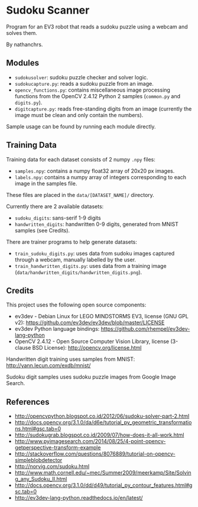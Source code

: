 # Sudoku Scanner

Program for an EV3 robot that reads a sudoku puzzle using a webcam and solves them.

By nathanchrs.

## Modules

- `sudokusolver`: sudoku puzzle checker and solver logic.
- `sudokucapture.py`: reads a sudoku puzzle from an image.
- `opencv_functions.py`: contains miscellaneous image processing functions from the OpenCV 2.4.12 Python 2 samples (`common.py` and `digits.py`).
- `digitcapture.py`: reads free-standing digits from an image (currently the image must be clean and only contain the numbers).

Sample usage can be found by running each module directly.

## Training Data

Training data for each dataset consists of 2 numpy `.npy` files:
- `samples.npy`: contains a numpy float32 array of 20x20 px images.
- `labels.npy`: contains a numpy array of integers corresponding to each image in the samples file.

These files are placed in the `data/[DATASET_NAME]/` directory.

Currently there are 2 available datasets:
- `sudoku_digits`: sans-serif 1-9 digits
- `handwritten_digits`: handwritten 0-9 digits, generated from MNIST samples (see Credits).

There are trainer programs to help generate datasets:
- `train_sudoku_digits.py`: uses data from sudoku images captured through a webcam, manually labelled by the user.
- `train_handwritten_digits.py`: uses data from a training image (`data/handwritten_digits/handwritten_digits.png`).

## Credits

This project uses the following open source components:

- ev3dev - Debian Linux for LEGO MINDSTORMS EV3, license (GNU GPL v2): https://github.com/ev3dev/ev3dev/blob/master/LICENSE
- ev3dev Python language bindings: https://github.com/rhempel/ev3dev-lang-python
- OpenCV 2.4.12 - Open Source Computer Vision Library, license (3-clause BSD License): http://opencv.org/license.html

Handwritten digit training uses samples from MNIST: http://yann.lecun.com/exdb/mnist/

Sudoku digit samples uses sudoku puzzle images from Google Image Search.

## References

- http://opencvpython.blogspot.co.id/2012/06/sudoku-solver-part-2.html
- http://docs.opencv.org/3.1.0/da/d6e/tutorial_py_geometric_transformations.html#gsc.tab=0
- http://sudokugrab.blogspot.co.id/2009/07/how-does-it-all-work.html
- http://www.pyimagesearch.com/2014/08/25/4-point-opencv-getperspective-transform-example
- http://stackoverflow.com/questions/8076889/tutorial-on-opencv-simpleblobdetector
- http://norvig.com/sudoku.html
- http://www.math.cornell.edu/~mec/Summer2009/meerkamp/Site/Solving_any_Sudoku_II.html
- http://docs.opencv.org/3.1.0/dd/d49/tutorial_py_contour_features.html#gsc.tab=0
- http://ev3dev-lang-python.readthedocs.io/en/latest/
